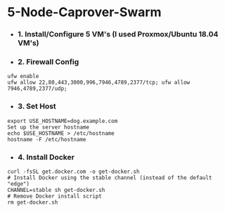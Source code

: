 # 5-Node-Caprover-Swarm

* ### 1. Install/Configure 5 VM's (I used Proxmox/Ubuntu 18.04 VM's)

* ### 2. Firewall Config 

```
ufw enable
ufw allow 22,80,443,3000,996,7946,4789,2377/tcp; ufw allow 7946,4789,2377/udp;
```

* ### 3. Set Host 

```
export USE_HOSTNAME=dog.example.com
Set up the server hostname
echo $USE_HOSTNAME > /etc/hostname
hostname -F /etc/hostname
```

* ### 4. Install Docker

```
curl -fsSL get.docker.com -o get-docker.sh
# Install Docker using the stable channel (instead of the default "edge")
CHANNEL=stable sh get-docker.sh
# Remove Docker install script
rm get-docker.sh
```
